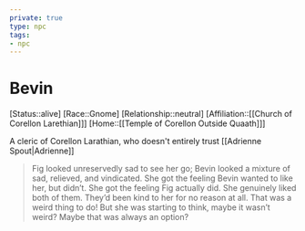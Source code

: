 ```yaml
---
private: true
type: npc
tags: 
- npc
---
```


# Bevin

[Status::alive]
[Race::Gnome]
[Relationship::neutral]
[Affiliation::[[Church of Corellon Larethian]]]
[Home::[[Temple of Corellon Outside Quaath]]]

A cleric of Corellon Larathian, who doesn't entirely trust [[Adrienne Spout|Adrienne]]

> Fig looked unreservedly sad to see her go; Bevin looked a mixture of sad, relieved, and vindicated. She got the feeling Bevin wanted to like her, but didn’t. She got the feeling Fig actually did. She genuinely liked both of them. They’d been kind to her for no reason at all. That was a weird thing to do! But she was starting to think, maybe it wasn’t weird? Maybe that was always an option?

